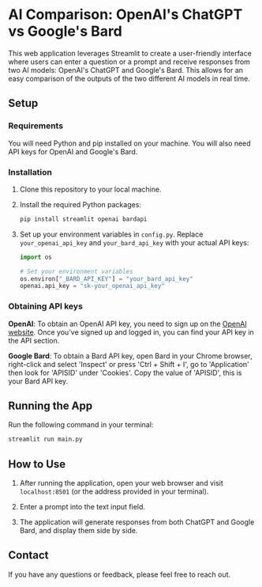 
# AI Comparison: OpenAI's ChatGPT vs Google's Bard

This web application leverages Streamlit to create a user-friendly interface where users can enter a question or a prompt and receive responses from two AI models: OpenAI's ChatGPT and Google's Bard. This allows for an easy comparison of the outputs of the two different AI models in real time.

## Setup

### Requirements

You will need Python and pip installed on your machine. You will also need API keys for OpenAI and Google's Bard.

### Installation

1. Clone this repository to your local machine.
   
2. Install the required Python packages:

   ```bash
   pip install streamlit openai bardapi
   ```

3. Set up your environment variables in `config.py`. Replace `your_openai_api_key` and `your_bard_api_key` with your actual API keys:

   ```python
   import os

   # Set your environment variables
   os.environ["_BARD_API_KEY"] = "your_bard_api_key"
   openai.api_key = "sk-your_openai_api_key"
   ```

### Obtaining API keys

**OpenAI**: To obtain an OpenAI API key, you need to sign up on the [OpenAI website](https://beta.openai.com/signup/). Once you've signed up and logged in, you can find your API key in the API section.

**Google Bard**: To obtain a Bard API key, open Bard in your Chrome browser, right-click and select 'Inspect' or press 'Ctrl + Shift + I', go to 'Application' then look for 'APISID' under 'Cookies'. Copy the value of 'APISID', this is your Bard API key.

## Running the App

Run the following command in your terminal:

```bash
streamlit run main.py
```

## How to Use

1. After running the application, open your web browser and visit `localhost:8501` (or the address provided in your terminal).

2. Enter a prompt into the text input field.

3. The application will generate responses from both ChatGPT and Google Bard, and display them side by side.

## Contact

If you have any questions or feedback, please feel free to reach out.
